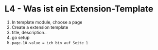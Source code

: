 # L4 - Was ist ein Extension-Template

1. In template module, choose a page
2. Create a extension template
3. title, description..
4. go setup
5. ```page.10.value = ich bin auf Seite 1```
